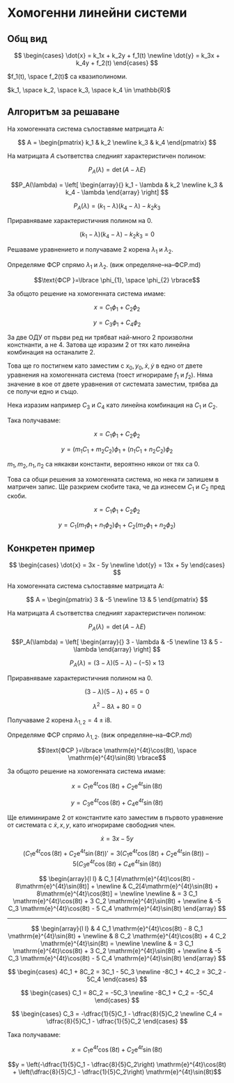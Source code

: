 # Хомогенни линейни системи

## Общ вид

$$
\begin{cases}
\dot{x} = k_1x + k_2y + f_1(t) \newline
\dot{y} = k_3x + k_4y + f_2(t)
\end{cases}
$$

$f_1(t), \space f_2(t)$ са квазиполиноми.

$k_1, \space k_2, \space k_3, \space k_4 \in \mathbb{R}$

## Алгоритъм за решаване

На хомогенната система съпоставяме матрицата A:

$$
A = 
\begin{pmatrix}
k_1 & k_2 \newline
k_3 & k_4
\end{pmatrix}
$$

На матрицата $A$ съответства следният характеристичен полином:

$$P_A(\lambda) = \det(A - \lambda E)$$

$$P_A(\lambda) =
\left[
    \begin{array}{}
        k_1 - \lambda & k_2           
        \newline
        k_3           & k_4 - \lambda
    \end{array}
\right]
$$

$$P_A(\lambda) = (k_1 - \lambda)(k_4 - \lambda) - k_2 k _3$$

Приравняваме характеристичния полином на $0$.

$$(k_1 - \lambda)(k_4 - \lambda) - k_2 k _3 = 0$$

Решаваме уравнението и получаваме 2 корена $\lambda_1$ и $\lambda_2$.

Определяме ФСР спрямо $\lambda_1$ и $\lambda_2$. (виж определяне–на–ФСР.md)

$$\text{ФСР }=\lbrace \phi_{1}, \space \phi_{2} \rbrace$$

За общото решение на хомогенната система имаме:

$$x = C_1 \phi_1 + C_2 \phi_2$$

$$y = C_3 \phi_1 + C_4 \phi_2$$

За две ОДУ от първи ред ни трябват най-много 2 произволни констнанти, а не 4. Затова ще изразим 2 от тях като линейна комбинация на останалите 2.

Това ще го постигнем като заместим с $x_0, y_0, \dot{x}, \dot{y}$ в едно от двете уравнения на хомогенната система (тоест игнорираме $f_1$ и $f_2$). Няма значение в кое от двете уравнения от системата заместим, трябва да се получи едно и също.

Нека изразим например $C_3$ и $C_4$ като линейна комбинация на $C_1$ и $C_2$.

Така получаваме:

$$x = C_1 \phi_1 + C_2 \phi_2$$

$$y = (m_1C_1 + m_2C_2) \phi_1 + (n_1C_1 + n_2C_2) \phi_2$$

$m_1, m_2, n_1, n_2$ са някакви константи, вероятнно някои от тях са $0$.

Това са общи решения за хомогенната система, но нека ги запишем в матричен запис. Ще разкрием скобите така, че да изнесем $C_1$ и $C_2$ пред скоби.

$$x = C_1 \phi_1 + C_2 \phi_2$$

$$y = C_1(m_1\phi_1 + n_1\phi_2) \phi_1 + C_2(m_2\phi_1 + n_2\phi_2)$$

## Конкретен пример

$$
\begin{cases}
\dot{x} = 3x - 5y \newline
\dot{y} = 13x + 5y
\end{cases}
$$

На хомогенната система съпоставяме матрицата A:

$$
A = 
\begin{pmatrix}
3 & -5 \newline
13 & 5
\end{pmatrix}
$$

На матрицата $A$ съответства следният характеристичен полином:

$$P_A(\lambda) = \det(A - \lambda E)$$

$$P_A(\lambda) =
\left[
    \begin{array}{}
        3 - \lambda & -5           
        \newline
        13          & 5 - \lambda
    \end{array}
\right]
$$

$$P_A(\lambda) = (3 - \lambda)(5 - \lambda) - (-5)\times 13$$

Приравняваме характеристичния полином на $0$.

$$(3 - \lambda)(5 - \lambda) + 65 = 0$$

$$\lambda^2 - 8\lambda + 80 = 0$$

Получаваме 2 корена $\lambda_{1, 2} = 4 \pm \mathrm{i}8$.

Определяме ФСР спрямо $\lambda_{1,2}$. (виж определяне–на–ФСР.md)

$$\text{ФСР }=\lbrace \mathrm{e}^{4t}\cos(8t), \space \mathrm{e}^{4t}\sin(8t) \rbrace$$

За общото решение на хомогенната система имаме:

$$x = C_1 \mathrm{e}^{4t}\cos(8t) + C_2 \mathrm{e}^{4t}\sin(8t)$$

$$y = C_3 \mathrm{e}^{4t}\cos(8t) + C_4 \mathrm{e}^{4t}\sin(8t)$$

Ще елиминираме 2 от константите като заместим в първото уравнение от системата с $\dot{x}, x, y$, като игнорираме свободния член. 

$$\dot{x} = 3x - 5y$$

$$(C_1 \mathrm{e}^{4t}\cos(8t) + C_2 \mathrm{e}^{4t}\sin(8t))' = 3(C_1 \mathrm{e}^{4t}\cos(8t) + C_2 \mathrm{e}^{4t}\sin(8t)) - 5(C_3 \mathrm{e}^{4t}\cos(8t) + C_4 \mathrm{e}^{4t}\sin(8t))$$

$$
\begin{array}{l l}
& C_1 [4\mathrm{e}^{4t}\cos(8t) - 8\mathrm{e}^{4t}\sin(8t)] +
\newline
& C_2[4\mathrm{e}^{4t}\sin(8t) + 8\mathrm{e}^{4t}\cos(8t)] =
\newline
\newline
& = 3 C_1 \mathrm{e}^{4t}\cos(8t) + 3 C_2 \mathrm{e}^{4t}\sin(8t) +
\newline
& -5 C_3 \mathrm{e}^{4t}\cos(8t) - 5 C_4 \mathrm{e}^{4t}\sin(8t)
\end{array}
$$

---

$$
\begin{array}{l l}
& 4 C_1 \mathrm{e}^{4t}\cos(8t) - 8 C_1 \mathrm{e}^{4t}\sin(8t) +
\newline
& 8 C_2 \mathrm{e}^{4t}\cos(8t) + 4 C_2 \mathrm{e}^{4t}\sin(8t) =
\newline
\newline
& = 3 C_1 \mathrm{e}^{4t}\cos(8t) + 3 C_2 \mathrm{e}^{4t}\sin(8t) +
\newline
& -5 C_3 \mathrm{e}^{4t}\cos(8t) - 5 C_4 \mathrm{e}^{4t}\sin(8t)
\end{array}
$$

$$
\begin{cases}
4C_1 + 8C_2 = 3C_1 - 5C_3 \newline
-8C_1 + 4C_2 = 3C_2 - 5C_4
\end{cases}
$$

$$
\begin{cases}
C_1 = 8C_2 = -5C_3 \newline
-8C_1 + C_2 = -5C_4
\end{cases}
$$

$$
\begin{cases}
C_3 = -\dfrac{1}{5}C_1 - \dfrac{8}{5}C_2 \newline
C_4 = \dfrac{8}{5}C_1 - \dfrac{1}{5}C_2
\end{cases}
$$

Така получаваме:

$$x = C_1 \mathrm{e}^{4t}\cos(8t) + C_2 \mathrm{e}^{4t}\sin(8t)$$

$$y = \left(-\dfrac{1}{5}C_1 - \dfrac{8}{5}C_2\right) \mathrm{e}^{4t}\cos(8t) + \left(\dfrac{8}{5}C_1 - \dfrac{1}{5}C_2\right) \mathrm{e}^{4t}\sin(8t)$$